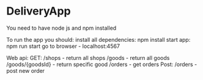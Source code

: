 # DeliveryApp
You need to have node js and npm installed

To run the app you should:
  install all dependencies: npm install
  start app: npm run start
  go to browser - localhost:4567
  
Web api:
  GET:
  /shops - return all shops
  /goods - return all goods
  /goods/{goodsId} - return specific good
  /orders - get orders
  Post:
  /orders - post new order
  
